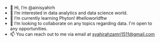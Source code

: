 - 👋 Hi, I’m @ainisyahirh
- 👀 I’m interested in data analytics and data science world.
- 🌱 I’m currently learning Phyton! #helloworldftw
- 💞️ I’m looking to collaborate on any topics regarding data. I'm open to any opportunities.
- 📫 You can reach out to me via email at syahirahzamri1511@gmail.com

<!---
ainisyahirh/ainisyahirh is a ✨ special ✨ repository because its `README.md` (this file) appears on your GitHub profile.
You can click the Preview link to take a look at your changes.
--->
